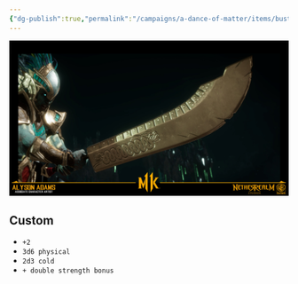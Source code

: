 ```yaml
---
{"dg-publish":true,"permalink":"/campaigns/a-dance-of-matter/items/buster-sword/","tags":["weapon"]}
---
```


![attachments/buster-sword.png|300](/img/user/attachments/buster-sword.png)
## Custom 
- `+2`
- `3d6 physical`
- `2d3 cold `
- `+ double strength bonus`